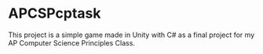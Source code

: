 # APCSPcptask
This project is a simple game made in Unity with C# as a final project for my AP Computer Science Principles Class.
